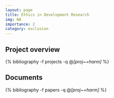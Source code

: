 ```yaml
---
layout: page
title: Ethics in Development Research
img: NA
importance: 2
category: exclusion
---
```


## Project overview

<div class="publications">

  {% bibliography -f projects -q @*[proj~=harm]* %}

</div>

## Documents

<div class="publications">

  {% bibliography -f papers -q @*[proj~=harm]* %}

</div>
